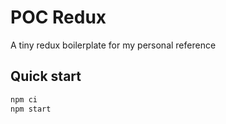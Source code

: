 # POC Redux

A tiny redux boilerplate for my personal reference

## Quick start

```bash
npm ci
npm start
```

